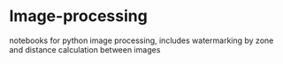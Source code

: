 # Image-processing
notebooks for python image processing, includes watermarking by zone and distance calculation between images
